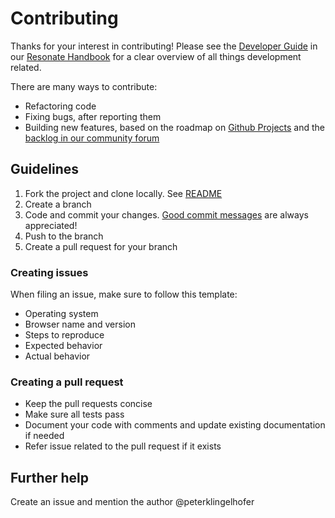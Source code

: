 # Contributing

Thanks for your interest in contributing! Please see the [Developer Guide](https://community.resonate.is/t/dev-volunteers-needed-to-build-the-resonate-ecosystem/2262) in our [Resonate Handbook](https://community.resonate.is/docs) for a clear overview of all things development related.

There are many ways to contribute:
- Refactoring code
- Fixing bugs, after reporting them
- Building new features, based on the roadmap on [Github Projects](https://github.com/resonatecoop/stream/projects/) and the [backlog in our community forum](https://community.resonate.is/c/platform/52)

## Guidelines

1. Fork the project and clone locally. See [README](README.md#table-of-contents)
2. Create a branch
3. Code and commit your changes. [Good commit messages](https://chris.beams.io/posts/git-commit/) are always appreciated!
4. Push to the branch
5. Create a pull request for your branch

### Creating issues

When filing an issue, make sure to follow this template:

- Operating system
- Browser name and version
- Steps to reproduce
- Expected behavior
- Actual behavior

### Creating a pull request

- Keep the pull requests concise
- Make sure all tests pass
- Document your code with comments and update existing documentation if needed
- Refer issue related to the pull request if it exists

## Further help

Create an issue and mention the author @peterklingelhofer
